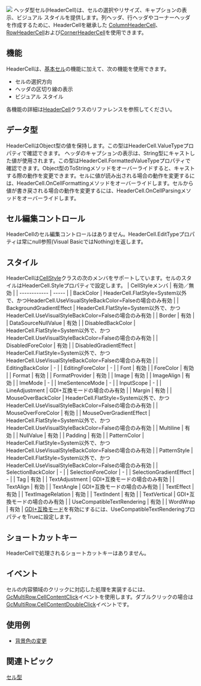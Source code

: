 ![](/DOCUMENT_SITE_LINK_PREFIX_HERE/document-site-files/images/f148c511-6e98-4b55-9904-150a375d5825/images/userguide/celltype_headercell_01.png)
ヘッダ型セル(HeaderCell)は、セルの選択やリサイズ、キャプションの表示、ビジュアル スタイルを提供します。列ヘッダ、行ヘッダやコーナーヘッダを作成するために、HeaderCellを継承した [ColumnHeaderCell](gcdocsite__documentlink?toc-item-id=192256E6-7F1F-4EE2-AA2B-3E351C1CEDBF)、[RowHeaderCell](gcdocsite__documentlink?toc-item-id=C2CB07EA-DE81-4B50-9188-43CE333A5985)および[CornerHeaderCell](gcdocsite__documentlink?toc-item-id=3d5c3c6d-51a9-412f-843f-e0f9d121a994)を使用できます。

## 機能

HeaderCellは、[基本セル](gcdocsite__documentlink?toc-item-id=28dd4e2a-f861-4619-90a2-f710fa4a1ec4)の機能に加えて、次の機能を使用できます。
* セルの選択方向
* ヘッダの区切り線の表示
* ビジュアル スタイル

各機能の詳細は[HeaderCell](gcdocsite__documentlink?toc-item-id=39cf79e6-1c5b-4f65-bf42-42f38918fd04)クラスのリファレンスを参照してください。

## データ型

HeaderCellはObject型の値を保持します。この型はHeaderCell.ValueTypeプロパティで確認できます。
ヘッダのキャプションの表示は、String型にキャストした値が使用されます。この型はHeaderCell.FormattedValueTypeプロパティで確認できます。Object型のToStringメソッドをオーバーライドすると、キャストする際の動作を変更できます。セルに値が読み出される場合の動作を変更するには、HeaderCell.OnCellFormattingメソッドをオーバーライドします。セルから値が書き戻される場合の動作を変更するには、HeaderCell.OnCellParsingメソッドをオーバーライドします。

## セル編集コントロール

HeaderCellのセル編集コントロールはありません。HeaderCell.EditTypeプロパティは常にnull参照(Visual BasicではNothing)を返します。

## スタイル

HeaderCellは[CellStyle](gcdocsite__documentlink?toc-item-id=af4fafb4-d9ba-4c3f-b97e-e49e17930e99)クラスの次のメンバをサポートしています。セルのスタイルはHeaderCell.Styleプロパティで設定します。
| CellStyleメンバ | 有効／無効 |
| ------------ | ----- |
| BackColor | HeaderCell.FlatStyle=System以外で、かつHeaderCell.UseVisualStyleBackColor=Falseの場合のみ有効 |
| BackgroundGradientEffect | HeaderCell.FlatStyle=System以外で、かつHeaderCell.UseVisualStyleBackColor=Falseの場合のみ有効 |
| Border | 有効 |
| DataSourceNullValue | 有効 |
| DisabledBackColor | HeaderCell.FlatStyle=System以外で、かつHeaderCell.UseVisualStyleBackColor=Falseの場合のみ有効 |
| DisabledForeColor | 有効 |
| DisabledGradientEffect | HeaderCell.FlatStyle=System以外で、かつHeaderCell.UseVisualStyleBackColor=Falseの場合のみ有効 |
| EditingBackColor | - |
| EditingForeColor | - |
| Font | 有効 |
| ForeColor | 有効 |
| Format | 有効 |
| FormatProvider | 有効 |
| Image | 有効 |
| ImageAlign | 有効 |
| ImeMode | - |
| ImeSentenceMode | - |
| InputScope | - |
| LineAdjustment | GDI+互換モードの場合のみ有効 |
| Margin | 有効 |
| MouseOverBackColor | HeaderCell.FlatStyle=System以外で、かつHeaderCell.UseVisualStyleBackColor=Falseの場合のみ有効 |
| MouseOverForeColor | 有効 |
| MouseOverGradientEffect | HeaderCell.FlatStyle=System以外で、かつHeaderCell.UseVisualStyleBackColor=Falseの場合のみ有効 |
| Multiline | 有効 |
| NullValue | 有効 |
| Padding | 有効 |
| PatternColor | HeaderCell.FlatStyle=System以外で、かつHeaderCell.UseVisualStyleBackColor=Falseの場合のみ有効 |
| PatternStyle | HeaderCell.FlatStyle=System以外で、かつHeaderCell.UseVisualStyleBackColor=Falseの場合のみ有効 |
| SelectionBackColor | - |
| SelectionForeColor | - |
| SelectionGradientEffect | - |
| Tag | 有効 |
| TextAdjustment | GDI+互換モードの場合のみ有効 |
| TextAlign | 有効 |
| TextAngle | GDI+互換モードの場合のみ有効 |
| TextEffect | 有効 |
| TextImageRelation | 有効 |
| TextIndent | 有効 |
| TextVertical | GDI+互換モードの場合のみ有効 |
| UseCompatibleTextRendering | 有効 |
| WordWrap | 有効 |
[GDI+互換モード](gcdocsite__documentlink?toc-item-id=9b34fee2-3101-44f6-8e71-6cd80cca6a4d)を有効にするには、UseCompatibleTextRenderingプロパティをTrueに設定します。

## ショートカットキー

HeaderCellで処理されるショートカットキーはありません。

## イベント

セルの内容領域のクリックに対応した処理を実装するには、[GcMultiRow.CellContentClick](gcdocsite__documentlink?toc-item-id=a59fc2ac-3093-446c-98fe-5b601036b877)イベントを使用します。ダブルクリックの場合は[GcMultiRow.CellContentDoubleClick](gcdocsite__documentlink?toc-item-id=c87ff18a-8c70-408b-9728-dca7487b3ceb)イベントです。

## 使用例

* [背景色の変更](gcdocsite__documentlink?toc-item-id=f077cc2f-2812-4db4-bbbf-4c85f70175a0)

## 関連トピック

[セル型](gcdocsite__documentlink?toc-item-id=53f8b81b-ef95-42e6-b7e8-1e7438c9cf39)